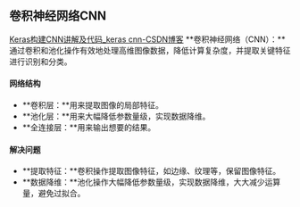 
## 卷积神经网络CNN
[Keras构建CNN讲解及代码_keras cnn-CSDN博客](https://blog.csdn.net/qq_28023365/article/details/86212075)
**卷积神经网络（CNN）：**通过卷积和池化操作有效地处理高维图像数据，降低计算复杂度，并提取关键特征进行识别和分类。

#### 网络结构

-   **卷积层：**用来提取图像的局部特征。
-   **池化层：**用来大幅降低参数量级，实现数据降维。
-   **全连接层：**用来输出想要的结果。
#### 解决问题

-   **提取特征：**卷积操作提取图像特征，如边缘、纹理等，保留图像特征。
-   **数据降维：**池化操作大幅降低参数量级，实现数据降维，大大减少运算量，避免过拟合。

<!--stackedit_data:
eyJoaXN0b3J5IjpbLTU3NjMyNTMxOSw0OTc4MTg4MTBdfQ==
-->
